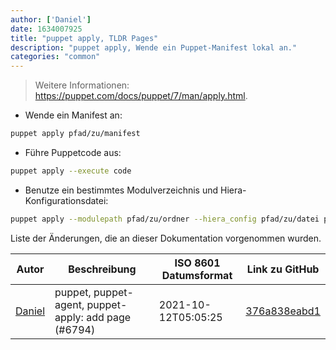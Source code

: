 ```yaml
---
author: ['Daniel']
date: 1634007925
title: "puppet apply, TLDR Pages"
description: "puppet apply, Wende ein Puppet-Manifest lokal an."
categories: "common"
---
```

> Weitere Informationen: <https://puppet.com/docs/puppet/7/man/apply.html>.

- Wende ein Manifest an:

```bash
puppet apply pfad/zu/manifest
```

- Führe Puppetcode aus:

```bash
puppet apply --execute code
```

- Benutze ein bestimmtes Modulverzeichnis und Hiera-Konfigurationsdatei:

```bash
puppet apply --modulepath pfad/zu/ordner --hiera_config pfad/zu/datei pfad/zu/manifest
```
Liste der Änderungen, die an dieser Dokumentation vorgenommen wurden.


Autor | Beschreibung | ISO 8601 Datumsformat | Link zu GitHub
------|-----|-----|-----
[Daniel](mailto:33197631+dadav@users.noreply.github.com) | puppet, puppet-agent, puppet-apply: add page (#6794) | 2021-10-12T05:05:25 | [376a838eabd1](https://github.com/tldr-pages/tldr/commit/376a838eabd1db7407af56860f0f9d26ef02cb9c)


